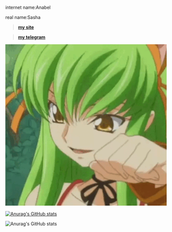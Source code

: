 internet name:Anabel

real name:Sasha

> [**my site**](https://anabeg.github.io)

> [**my telegram**](https://t.me/new_anabel_bot)

![banner](https://github.com/Anabeg/Anabeg/blob/main/profile.gif)






[![Anurag's GitHub stats](https://github-readme-stats.vercel.app/api?username=anabeg)](https://github.com/anuraghazra/github-readme-stats)





![Anurag's GitHub stats](https://github-readme-stats.vercel.app/api?username=anabeg&hide=contribs,prs)
